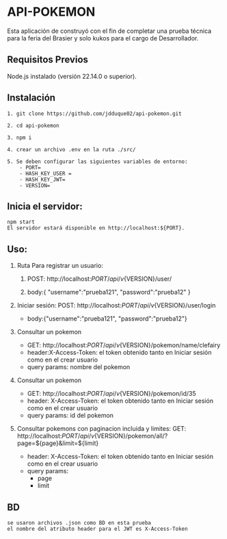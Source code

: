# API-POKEMON

Esta aplicación de construyó con el fin de completar una prueba técnica para la feria del Brasier y solo kukos para el cargo de Desarrollador.

## Requisitos Previos

Node.js instalado (versión 22.14.0 o superior).

## Instalación

    1. git clone https://github.com/jdduque02/api-pokemon.git

    2. cd api-pokemon

    3. npm i

    4. crear un archivo .env en la ruta ./src/

    5. Se deben configurar las siguientes variables de entorno:
        - PORT=
        - HASH_KEY_USER =
        - HASH_KEY_JWT=
        - VERSION=

## Inicia el servidor:

    npm start
    El servidor estará disponible en http://localhost:${PORT}.

## Uso:

1.  Ruta Para registrar un usuario:

    1. POST: http://localhost:${PORT}/api/v${VERSION}/user/

    2. body:{
       "username":"prueba121",
       "password":"prueba12"
       }

2.  Iniciar sesión:
    POST: http://localhost:${PORT}/api/v${VERSION}/user/login
    - body:{"username":"prueba121", "password":"prueba12"}
3.  Consultar un pokemon
    - GET: http://localhost:${PORT}/api/v${VERSION}/pokemon/name/clefairy
    - header:X-Access-Token: el token obtenido tanto en Iniciar sesión como en el crear usuario
    - query params: nombre del pokemon
4.  Consultar un pokemon
    - GET: http://localhost:${PORT}/api/v${VERSION}/pokemon/id/35
    - header: X-Access-Token: el token obtenido tanto en Iniciar sesión como en el crear usuario
    - query params: id del pokemon
5.  Consultar pokemons con paginacion incluida y limites:
    GET: http://localhost:${PORT}/api/v${VERSION}/pokemon/all/?page=${page}&limit=${limit}
    - header: X-Access-Token: el token obtenido tanto en Iniciar sesión como en el crear usuario
    - query params:
        - page 
        - limit

## BD

    se usaron archivos .json como BD en esta prueba
    el nombre del atributo header para el JWT es X-Access-Token
